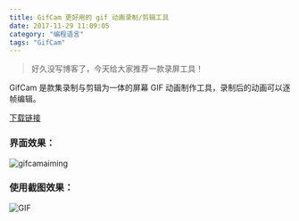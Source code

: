 ```yaml
---
title: GifCam 更好用的 gif 动画录制/剪辑工具
date: 2017-11-29 11:09:05
category: "编程语言"
tags: "GifCam"
---
```

> 好久没写博客了，今天给大家推荐一款录屏工具！

GifCam 是款集录制与剪辑为一体的屏幕 GIF 动画制作工具，录制后的动画可以逐帧编辑。

[下载链接](https://en.softonic.com/download/gifcam/windows/post-download?sl=1)

### 界面效果：
![gifcamaiming](https://tawen.github.io/res/gifcamaiming.gif)



### 使用截图效果：

![GIF](https://tawen.github.io/res/GIF.gif)
